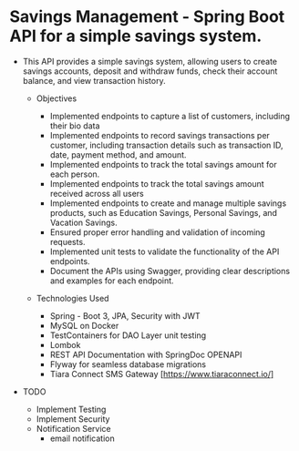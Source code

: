 #  Savings Management - Spring Boot API for a simple savings system.
   +  This API provides a simple savings system, allowing users to create savings accounts, deposit and withdraw funds, check their account balance, and view transaction history.
       +   Objectives
           +  Implemented endpoints to capture a list of customers, including their bio data
           +  Implemented endpoints to record savings transactions per customer, including transaction details such as transaction ID, date, payment method, and amount.
           +  Implemented endpoints to track the total savings amount for each person.
           +  Implemented endpoints to track the total savings amount received across all users
           +  Implemented endpoints to create and manage multiple savings products, such as Education Savings, Personal Savings, and Vacation Savings.
           +  Ensured proper error handling and validation of incoming requests.
           +  Implemented unit tests to validate the functionality of the API endpoints.
           +  Document the APIs using Swagger, providing clear descriptions and examples for each endpoint.

       +   Technologies Used
           +  Spring - Boot 3, JPA, Security with JWT
           +  MySQL on Docker
           +  TestContainers for DAO Layer unit testing
           +  Lombok
           +  REST API Documentation with SpringDoc OPENAPI
           +  Flyway for seamless database migrations
           +  Tiara Connect SMS Gateway [https://www.tiaraconnect.io/]
           
  +    TODO
       +  Implement Testing
       +  Implement Security
       +  Notification Service
          +  email notification